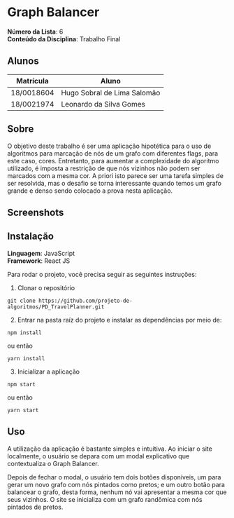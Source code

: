 # Graph Balancer

**Número da Lista**: 6<br>
**Conteúdo da Disciplina**: Trabalho Final<br>

## Alunos
|Matrícula | Aluno |
| -- | -- |
| 18/0018604  |  Hugo Sobral de Lima Salomão |
| 18/0021974  |  Leonardo da Silva Gomes |

## Sobre 
O objetivo deste trabalho é ser uma aplicação hipotética para o uso de algoritmos para marcação de nós de um grafo com diferentes flags, para este caso, cores. Entretanto, para aumentar a complexidade do algoritmo utilizado, é imposta a restrição de que nós vizinhos não podem ser marcados com a mesma cor. A priori isto parece ser uma tarefa simples de ser resolvida, mas o desafio se torna interessante quando temos um grafo grande e denso sendo colocado a prova nesta aplicação.

## Screenshots


## Instalação 
**Linguagem**: JavaScript<br>
**Framework**: React JS<br>

Para rodar o projeto, você precisa seguir as seguintes instruções:

1. Clonar o repositório
```
git clone https://github.com/projeto-de-algoritmos/PD_TravelPlanner.git
```

2. Entrar na pasta raíz do projeto e instalar as dependências por meio de:
```
npm install
```
ou então
```
yarn install
```

3. Inicializar a aplicação
```
npm start
```
ou então
```
yarn start
```

## Uso
A utilização da aplicação é bastante simples e intuitiva. Ao iniciar o site localmente, o usuário se depara com um modal explicativo que contextualiza o Graph  Balancer.

Depois de fechar o modal, o usuário tem dois botões disponíveis, um para gerar um novo grafo com nós pintados como pretos; e um outro botão para balancear o grafo, desta forma, nenhum nó vai apresentar a mesma cor que seus vizinhos. O site se inicializa com um grafo randômica com nós pintados de pretos.

